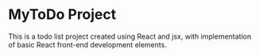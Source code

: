 # MyToDo Project 

This is a todo list project created using React and jsx, with implementation of basic React front-end development elements.

